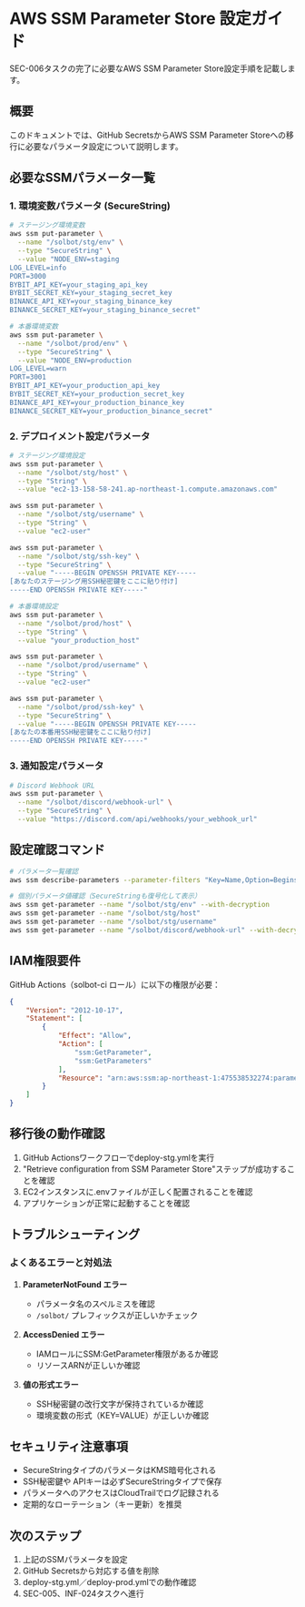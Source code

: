 # AWS SSM Parameter Store 設定ガイド

SEC-006タスクの完了に必要なAWS SSM Parameter Store設定手順を記載します。

## 概要

このドキュメントでは、GitHub SecretsからAWS SSM Parameter Storeへの移行に必要なパラメータ設定について説明します。

## 必要なSSMパラメータ一覧

### 1. 環境変数パラメータ (SecureString)

```bash
# ステージング環境変数
aws ssm put-parameter \
  --name "/solbot/stg/env" \
  --type "SecureString" \
  --value "NODE_ENV=staging
LOG_LEVEL=info
PORT=3000
BYBIT_API_KEY=your_staging_api_key
BYBIT_SECRET_KEY=your_staging_secret_key
BINANCE_API_KEY=your_staging_binance_key
BINANCE_SECRET_KEY=your_staging_binance_secret"

# 本番環境変数
aws ssm put-parameter \
  --name "/solbot/prod/env" \
  --type "SecureString" \
  --value "NODE_ENV=production
LOG_LEVEL=warn
PORT=3001
BYBIT_API_KEY=your_production_api_key
BYBIT_SECRET_KEY=your_production_secret_key
BINANCE_API_KEY=your_production_binance_key
BINANCE_SECRET_KEY=your_production_binance_secret"
```

### 2. デプロイメント設定パラメータ

```bash
# ステージング環境設定
aws ssm put-parameter \
  --name "/solbot/stg/host" \
  --type "String" \
  --value "ec2-13-158-58-241.ap-northeast-1.compute.amazonaws.com"

aws ssm put-parameter \
  --name "/solbot/stg/username" \
  --type "String" \
  --value "ec2-user"

aws ssm put-parameter \
  --name "/solbot/stg/ssh-key" \
  --type "SecureString" \
  --value "-----BEGIN OPENSSH PRIVATE KEY-----
[あなたのステージング用SSH秘密鍵をここに貼り付け]
-----END OPENSSH PRIVATE KEY-----"

# 本番環境設定
aws ssm put-parameter \
  --name "/solbot/prod/host" \
  --type "String" \
  --value "your_production_host"

aws ssm put-parameter \
  --name "/solbot/prod/username" \
  --type "String" \
  --value "ec2-user"

aws ssm put-parameter \
  --name "/solbot/prod/ssh-key" \
  --type "SecureString" \
  --value "-----BEGIN OPENSSH PRIVATE KEY-----
[あなたの本番用SSH秘密鍵をここに貼り付け]
-----END OPENSSH PRIVATE KEY-----"
```

### 3. 通知設定パラメータ

```bash
# Discord Webhook URL
aws ssm put-parameter \
  --name "/solbot/discord/webhook-url" \
  --type "SecureString" \
  --value "https://discord.com/api/webhooks/your_webhook_url"
```

## 設定確認コマンド

```bash
# パラメータ一覧確認
aws ssm describe-parameters --parameter-filters "Key=Name,Option=BeginsWith,Values=/solbot/"

# 個別パラメータ値確認（SecureStringも復号化して表示）
aws ssm get-parameter --name "/solbot/stg/env" --with-decryption
aws ssm get-parameter --name "/solbot/stg/host"
aws ssm get-parameter --name "/solbot/stg/username"
aws ssm get-parameter --name "/solbot/discord/webhook-url" --with-decryption
```

## IAM権限要件

GitHub Actions（solbot-ci ロール）に以下の権限が必要：

```json
{
    "Version": "2012-10-17",
    "Statement": [
        {
            "Effect": "Allow",
            "Action": [
                "ssm:GetParameter",
                "ssm:GetParameters"
            ],
            "Resource": "arn:aws:ssm:ap-northeast-1:475538532274:parameter/solbot/*"
        }
    ]
}
```

## 移行後の動作確認

1. GitHub Actionsワークフローでdeploy-stg.ymlを実行
2. "Retrieve configuration from SSM Parameter Store"ステップが成功することを確認
3. EC2インスタンスに.envファイルが正しく配置されることを確認
4. アプリケーションが正常に起動することを確認

## トラブルシューティング

### よくあるエラーと対処法

1. **ParameterNotFound エラー**
   - パラメータ名のスペルミスを確認
   - `/solbot/` プレフィックスが正しいかチェック

2. **AccessDenied エラー**
   - IAMロールにSSM:GetParameter権限があるか確認
   - リソースARNが正しいか確認

3. **値の形式エラー**
   - SSH秘密鍵の改行文字が保持されているか確認
   - 環境変数の形式（KEY=VALUE）が正しいか確認

## セキュリティ注意事項

- SecureStringタイプのパラメータはKMS暗号化される
- SSH秘密鍵や APIキーは必ずSecureStringタイプで保存
- パラメータへのアクセスはCloudTrailでログ記録される
- 定期的なローテーション（キー更新）を推奨

## 次のステップ

1. 上記のSSMパラメータを設定
2. GitHub Secretsから対応する値を削除
3. deploy-stg.yml／deploy-prod.ymlでの動作確認
4. SEC-005、INF-024タスクへ進行